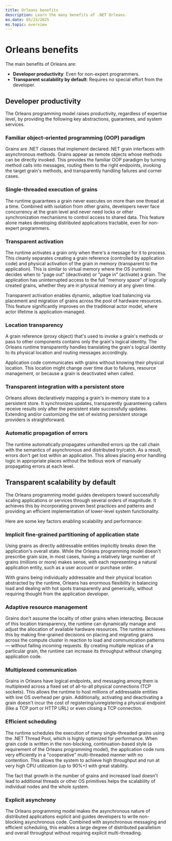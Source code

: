 ```yaml
---
title: Orleans benefits
description: Learn the many benefits of .NET Orleans.
ms.date: 05/23/2025
ms.topic: overview
---
```


# Orleans benefits

The main benefits of Orleans are:

- **Developer productivity**: Even for non-expert programmers.
- **Transparent scalability by default**: Requires no special effort from the developer.

## Developer productivity

The Orleans programming model raises productivity, regardless of expertise level, by providing the following key abstractions, guarantees, and system services.

### Familiar object-oriented programming (OOP) paradigm

Grains are .NET classes that implement declared .NET grain interfaces with asynchronous methods. Grains appear as remote objects whose methods can be directly invoked. This provides the familiar OOP paradigm by turning method calls into messages, routing them to the right endpoints, invoking the target grain's methods, and transparently handling failures and corner cases.

### Single-threaded execution of grains

The runtime guarantees a grain never executes on more than one thread at a time. Combined with isolation from other grains, developers never face concurrency at the grain level and never need locks or other synchronization mechanisms to control access to shared data. This feature alone makes developing distributed applications tractable, even for non-expert programmers.

### Transparent activation

The runtime activates a grain only when there's a message for it to process. This cleanly separates creating a grain reference (controlled by application code) and physical activation of the grain in memory (transparent to the application). This is similar to virtual memory where the OS (runtime) decides when to "page out" (deactivate) or "page in" (activate) a grain. The application has uninterrupted access to the full "memory space" of logically created grains, whether they are in physical memory at any given time.

Transparent activation enables dynamic, adaptive load balancing via placement and migration of grains across the pool of hardware resources. This feature significantly improves on the traditional actor model, where actor lifetime is application-managed.

### Location transparency

A grain reference (proxy object) that's used to invoke a grain's methods or pass to other components contains only the grain's logical identity. The Orleans runtime transparently handles translating the grain's logical identity to its physical location and routing messages accordingly.

Application code communicates with grains without knowing their physical location. This location might change over time due to failures, resource management, or because a grain is deactivated when called.

### Transparent integration with a persistent store

Orleans allows declaratively mapping a grain's in-memory state to a persistent store. It synchronizes updates, transparently guaranteeing callers receive results only after the persistent state successfully updates. Extending and/or customizing the set of existing persistent storage providers is straightforward.

### Automatic propagation of errors

The runtime automatically propagates unhandled errors up the call chain with the semantics of asynchronous and distributed try/catch. As a result, errors don't get lost within an application. This allows placing error handling logic in appropriate places without the tedious work of manually propagating errors at each level.

## Transparent scalability by default

The Orleans programming model guides developers toward successfully scaling applications or services through several orders of magnitude. It achieves this by incorporating proven best practices and patterns and providing an efficient implementation of lower-level system functionality.

Here are some key factors enabling scalability and performance:

### Implicit fine-grained partitioning of application state

Using grains as directly addressable entities implicitly breaks down the application's overall state. While the Orleans programming model doesn't prescribe grain size, in most cases, having a relatively large number of grains (millions or more) makes sense, with each representing a natural application entity, such as a user account or purchase order.

With grains being individually addressable and their physical location abstracted by the runtime, Orleans has enormous flexibility in balancing load and dealing with hot spots transparently and generically, without requiring thought from the application developer.

### Adaptive resource management

Grains don't assume the locality of other grains when interacting. Because of this location transparency, the runtime can dynamically manage and adjust the allocation of available hardware resources. The runtime achieves this by making fine-grained decisions on placing and migrating grains across the compute cluster in reaction to load and communication patterns — without failing incoming requests. By creating multiple replicas of a particular grain, the runtime can increase its throughput without changing application code.

### Multiplexed communication

Grains in Orleans have logical endpoints, and messaging among them is multiplexed across a fixed set of all-to-all physical connections (TCP sockets). This allows the runtime to host millions of addressable entities with low OS overhead per grain. Additionally, activating and deactivating a grain doesn't incur the cost of registering/unregistering a physical endpoint (like a TCP port or HTTP URL) or even closing a TCP connection.

### Efficient scheduling

The runtime schedules the execution of many single-threaded grains using the .NET Thread Pool, which is highly optimized for performance. When grain code is written in the non-blocking, continuation-based style (a requirement of the Orleans programming model), the application code runs very efficiently in a "cooperative" multi-threaded manner with no contention. This allows the system to achieve high throughput and run at very high CPU utilization (up to 90%+) with great stability.

The fact that growth in the number of grains and increased load doesn't lead to additional threads or other OS primitives helps the scalability of individual nodes and the whole system.

### Explicit asynchrony

The Orleans programming model makes the asynchronous nature of distributed applications explicit and guides developers to write non-blocking asynchronous code. Combined with asynchronous messaging and efficient scheduling, this enables a large degree of distributed parallelism and overall throughput without requiring explicit multi-threading.
